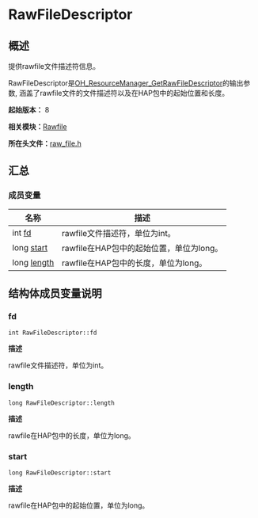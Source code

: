 # RawFileDescriptor


## 概述

提供rawfile文件描述符信息。

RawFileDescriptor是[OH_ResourceManager_GetRawFileDescriptor](rawfile.md#oh_resourcemanager_getrawfiledescriptor)的输出参数, 涵盖了rawfile文件的文件描述符以及在HAP包中的起始位置和长度。

**起始版本：** 8

**相关模块：**[Rawfile](rawfile.md)

**所在头文件：**[raw_file.h](raw__file_8h.md)

## 汇总


### 成员变量

| 名称 | 描述 | 
| -------- | -------- |
| int [fd](#fd) | rawfile文件描述符，单位为int。  | 
| long [start](#start) | rawfile在HAP包中的起始位置，单位为long。  | 
| long [length](#length) | rawfile在HAP包中的长度，单位为long。  | 


## 结构体成员变量说明


### fd

```
int RawFileDescriptor::fd
```
**描述** 

rawfile文件描述符，单位为int。


### length

```
long RawFileDescriptor::length
```
**描述**

rawfile在HAP包中的长度，单位为long。


### start

```
long RawFileDescriptor::start
```
**描述**

rawfile在HAP包中的起始位置，单位为long。
